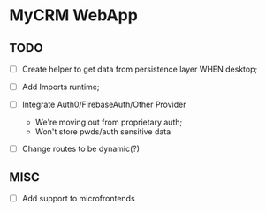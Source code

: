 # MyCRM WebApp

## TODO

- [ ] Create helper to get data from persistence layer WHEN desktop;
- [ ] Add Imports runtime;
- [ ] Integrate Auth0/FirebaseAuth/Other Provider
  - We're moving out from proprietary auth;
  - Won't store pwds/auth sensitive data
- [ ] Change routes to be dynamic(?)


## MISC
- [ ] Add support to microfrontends